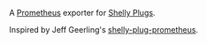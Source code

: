 A [Prometheus](https://prometheus.io/docs/introduction/overview/) exporter for [Shelly Plugs](https://shelly.cloud/products/shelly-plug-us-smart-home-automation-device/).

Inspired by Jeff Geerling's [shelly-plug-prometheus](https://github.com/geerlingguy/shelly-plug-prometheus).

